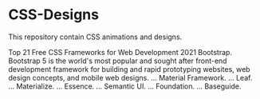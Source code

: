 # CSS-Designs
This repository contain CSS animations and designs.

Top 21 Free CSS Frameworks for Web Development 2021
Bootstrap. Bootstrap 5 is the world's most popular and sought after front-end development 
framework for building and rapid prototyping websites, web design concepts, and mobile web designs. ...
Material Framework. ...
Leaf. ...
Materialize. ...
Essence. ...
Semantic UI. ...
Foundation. ...
Baseguide.
